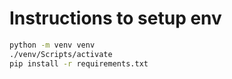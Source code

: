 # Instructions to setup env
```bash
python -m venv venv
./venv/Scripts/activate
pip install -r requirements.txt
```